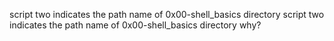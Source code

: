 script two indicates the path name of 0x00-shell_basics directory
script two indicates the path name of 0x00-shell_basics directory why?
